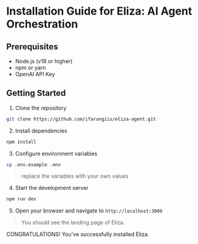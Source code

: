 # Installation Guide for Eliza: AI Agent Orchestration

## Prerequisites

- Node.js (v18 or higher)
- npm or yarn
- OpenAI API Key

## Getting Started

1. Clone the repository

```bash
git clone https://github.com/ifarangiis/eliza-agent.git
```

2. Install dependencies

```bash
npm install
```

3. Configure environment variables

```bash
cp .env.example .env
```

> replace the variables with your own values

4. Start the development server

```bash
npm run dev
```

5. Open your browser and navigate to `http://localhost:3000`

> You should see the landing page of Eliza.

CONGRATULATIONS! You've successfully installed Eliza.
